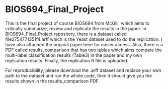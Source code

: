 # BIOS694_Final_Project
This is the final project of course BIOS694 from McGill, which aims to critically summarize, review and replicate the results in the paper.
In BIOS694_Final_Project repository, there is a dataset called file2754771351f4.arff which is the Yeast dataset used to do the replication.
I have also attached the original paper here for easier access.
Also, there is a PDF called results_comparison that has two tables which aims compare the multi-label classification results (Table3) in the paper and my own replication results.
Finally, the replication R file is uploaded.

For reproducibility, please download the .arff dataset and replace your own path to the dataset and run the whole code, then it should give you the results shown in the results_comparison PDF.
